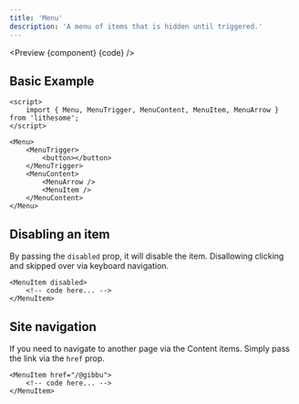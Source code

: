 ```yaml
---
title: 'Menu'
description: 'A menu of items that is hidden until triggered.'
---
```


<script>
	import {ComponentAPI, Preview} from '$site/index.ts';
	import {api, component, code} from '$ref/menu';
</script>

<Preview {component} {code} />

## Basic Example

```svelte
<script>
	import { Menu, MenuTrigger, MenuContent, MenuItem, MenuArrow } from 'lithesome';
</script>

<Menu>
	<MenuTrigger>
		<button></button>
	</MenuTrigger>
	<MenuContent>
		<MenuArrow />
		<MenuItem />
	</MenuContent>
</Menu>
```

## Disabling an item

By passing the `disabled` prop, it will disable the item. Disallowing clicking and skipped over via keyboard navigation.

```svelte
<MenuItem disabled>
	<!-- code here... -->
</MenuItem>
```

## Site navigation

If you need to navigate to another page via the Content items. Simply pass the link via the `href` prop.

```svelte
<MenuItem href="/@gibbu">
	<!-- code here... -->
</MenuItem>
```

<ComponentAPI data={api} />
